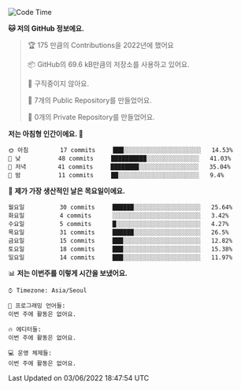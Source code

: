 <!--START_SECTION:waka-->
![Code Time](http://img.shields.io/badge/Code%20Time-0%20secs-blue)

**🐱 저의 GitHub 정보에요.** 

> 🏆 175 만큼의 Contributions을 2022년에 했어요
 > 
> 📦 GitHub의 69.6 kB만큼의 저장소를 사용하고 있어요. 
 > 
> 🚫 구직중이지 않아요.
 > 
> 📜 7개의 Public Repository를 만들었어요. 
 > 
> 🔑 0개의 Private Repository를 만들었어요.  
 > 
**저는 아침형 인간이에요. 🐤** 

```text
🌞 아침         17 commits     ███░░░░░░░░░░░░░░░░░░░░░░   14.53% 
🌆 낮　         48 commits     ██████████░░░░░░░░░░░░░░░   41.03% 
🌃 저녁         41 commits     ████████░░░░░░░░░░░░░░░░░   35.04% 
🌙 밤　         11 commits     ██░░░░░░░░░░░░░░░░░░░░░░░   9.4%

```
📅 **제가 가장 생산적인 날은 목요일이에요.** 

```text
월요일          30 commits     ██████░░░░░░░░░░░░░░░░░░░   25.64% 
화요일          4 commits      ░░░░░░░░░░░░░░░░░░░░░░░░░   3.42% 
수요일          5 commits      █░░░░░░░░░░░░░░░░░░░░░░░░   4.27% 
목요일          31 commits     ██████░░░░░░░░░░░░░░░░░░░   26.5% 
금요일          15 commits     ███░░░░░░░░░░░░░░░░░░░░░░   12.82% 
토요일          18 commits     ███░░░░░░░░░░░░░░░░░░░░░░   15.38% 
일요일          14 commits     ███░░░░░░░░░░░░░░░░░░░░░░   11.97%

```


📊 **저는 이번주를 이렇게 시간을 보냈어요.** 

```text
⌚︎ Timezone: Asia/Seoul

💬 프로그래밍 언어들: 
이번 주에 활동은 없어요.

🔥 에디터들: 
이번 주에 활동은 없어요.

💻 운영 체제들: 
이번 주에 활동은 없어요.

```


 Last Updated on 03/06/2022 18:47:54 UTC
<!--END_SECTION:waka-->
